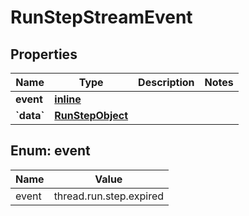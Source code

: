 
# RunStepStreamEvent

## Properties
Name | Type | Description | Notes
------------ | ------------- | ------------- | -------------
**event** | [**inline**](#Event) |  | 
**&#x60;data&#x60;** | [**RunStepObject**](RunStepObject.md) |  | 


<a id="Event"></a>
## Enum: event
Name | Value
---- | -----
event | thread.run.step.expired



